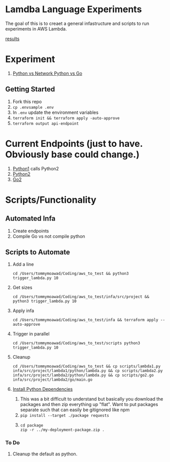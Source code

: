 # Lamdba Language Experiments

The goal of this is to creaet a general infastructure and scripts to run experiments in AWS Lambda.

[results](https://docs.google.com/spreadsheets/d/1JDyfZowv4baz4-L4gjoERHGiF4njhqyFfTCodCuFZAc/edit?usp=sharing)

# Experiment

1. [Python vs Network Python vs Go](https://docs.google.com/spreadsheets/d/1JDyfZowv4baz4-L4gjoERHGiF4njhqyFfTCodCuFZAc/edit#gid=166982984)

## Getting Started

1. Fork this repo
1. `cp .envsample .env`
1. In `.env` update the environment variables
1. `terraform init && terraform apply -auto-approve`
1. `terraform output api-endpoint`

# Current Endpoints (just to have. Obviously base could change.)

1. [Python1](https://ufsjj3gw67.execute-api.us-east-2.amazonaws.com/python1) calls Python2
1. [Python2](https://ufsjj3gw67.execute-api.us-east-2.amazonaws.com/python2)
1. [Go2](https://ufsjj3gw67.execute-api.us-east-2.amazonaws.com/go2)

# Scripts/Functionality

## Automated Infa

1. Create endpoints
1. Compile Go vs not compile python

## Scripts to Automate

1. Add a line

   ```
   cd /Users/tommymoawad/Coding/aws_to_test && python3 trigger_lambda.py 10
   ```

1. Get sizes

   ```
   cd /Users/tommymoawad/Coding/aws_to_test/infa/src/project && python3 trigger_lambda.py 10
   ```

1. Apply infa

   ```
   cd /Users/tommymoawad/Coding/aws_to_test/infa && terraform apply --auto-approve
   ```

1. Trigger in parallel
   ```
   cd /Users/tommymoawad/Coding/aws_to_test/scripts python3 trigger_lambda.py 10
   ```
1. Cleanup
   ```
   cd /Users/tommymoawad/Coding/aws_to_test && cp scripts/lambda1.py infa/src/project/lambda1/python/lambda.py && cp scripts/lambda2.py infa/src/project/lambda2/python/lambda.py && cp scripts/go2.go infa/src/project/lambda2/go/main.go
   ```
1. [Install Python Dependencies](https://docs.aws.amazon.com/lambda/latest/dg/python-package.html)
   1. This was a bit difficult to understand but basically you download the packages and then zip everything up "flat". Want to put packages separate such that can easily be gitignored like npm
   1. `pip install --target ./package requests`
   1. ```
      cd package
      zip -r ../my-deployment-package.zip .
      ```

### To Do

1. Cleanup the default as python.
